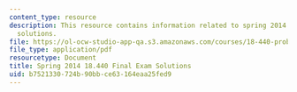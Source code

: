 ```yaml
---
content_type: resource
description: This resource contains information related to spring 2014 final exam
  solutions.
file: https://ol-ocw-studio-app-qa.s3.amazonaws.com/courses/18-440-probability-and-random-variables-spring-2014/b7521330724b90bbce63164eaa25fed9_MIT18_440S14_final2014_sol.pdf
file_type: application/pdf
resourcetype: Document
title: Spring 2014 18.440 Final Exam Solutions
uid: b7521330-724b-90bb-ce63-164eaa25fed9
---
```

